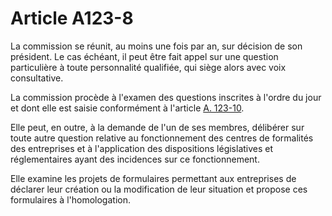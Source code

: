 # Article A123-8

<p>La commission se réunit, au moins une fois par an, sur décision de son président. Le cas échéant, il peut être fait appel sur une question particulière à toute personnalité qualifiée, qui siège alors avec voix consultative.</p><p> La commission procède à l'examen des questions inscrites à l'ordre du jour et dont elle est saisie conformément à l'article <a href='/affichCodeArticle.do?cidTexte=LEGITEXT000005634379&idArticle=LEGIARTI000020161312&dateTexte=&categorieLien=cid' title='Code de commerce. - art. A123-10 (V)'>A. 123-10</a>.</p><p> Elle peut, en outre, à la demande de l'un de ses membres, délibérer sur toute autre question relative au fonctionnement des centres de formalités des entreprises et à l'application des dispositions législatives et réglementaires ayant des incidences sur ce fonctionnement. </p><p>Elle examine les projets de formulaires permettant aux entreprises de déclarer leur création ou la modification de leur situation et propose ces formulaires à l'homologation.</p>